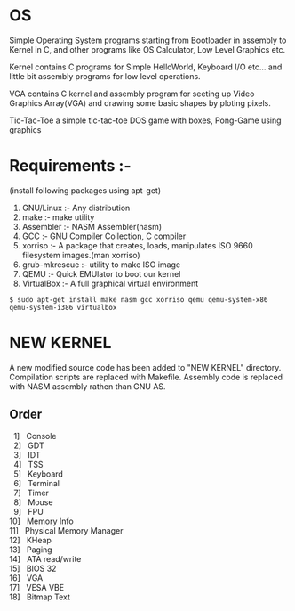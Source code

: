 # OS
Simple Operating System programs starting from Bootloader in assembly to Kernel in C, and other programs like OS Calculator, Low Level Graphics etc.

Kernel contains C programs for Simple HelloWorld, Keyboard I/O etc... and little bit assembly programs for low level operations.

VGA contains C kernel and assembly program for seeting up Video Graphics Array(VGA) and drawing some basic shapes by ploting pixels.

Tic-Tac-Toe a simple tic-tac-toe DOS game with boxes, Pong-Game using graphics


# Requirements :-

(install following packages using apt-get)<br/>
1) GNU/Linux :-  Any distribution<br/>
2) make :- make utility<br/>
3) Assembler :-  NASM Assembler(nasm)<br/>
4) GCC :-  GNU Compiler Collection, C compiler<br/>
5) xorriso :-  A package that creates, loads, manipulates ISO 9660 filesystem images.(man xorriso)<br/>
6) grub-mkrescue :- utility to make ISO image<br/>
7) QEMU :-  Quick EMUlator to boot our kernel<br/>
8) VirtualBox :- A full graphical virtual environment


```
$ sudo apt-get install make nasm gcc xorriso qemu qemu-system-x86 qemu-system-i386 virtualbox
```


# NEW KERNEL

A new modified source code has been added to "NEW KERNEL" directory.
Compilation scripts are replaced with Makefile.
Assembly code is replaced with NASM assembly rathen than GNU AS.

## Order

&nbsp;&nbsp;1]&nbsp;&nbsp;&nbsp;Console<br/>
&nbsp;&nbsp;2]&nbsp;&nbsp;&nbsp;GDT<br/>
&nbsp;&nbsp;3]&nbsp;&nbsp;&nbsp;IDT<br/>
&nbsp;&nbsp;4]&nbsp;&nbsp;&nbsp;TSS<br>
&nbsp;&nbsp;5]&nbsp;&nbsp;&nbsp;Keyboard<br/>
&nbsp;&nbsp;6]&nbsp;&nbsp;&nbsp;Terminal<br/>
&nbsp;&nbsp;7]&nbsp;&nbsp;&nbsp;Timer<br/>
&nbsp;&nbsp;8]&nbsp;&nbsp;&nbsp;Mouse<br/>
&nbsp;&nbsp;9]&nbsp;&nbsp;&nbsp;FPU<br/>
10]&nbsp;&nbsp;&nbsp;Memory Info<br/>
11]&nbsp;&nbsp;&nbsp;Physical Memory Manager<br/>
12]&nbsp;&nbsp;&nbsp;KHeap<br/>
13]&nbsp;&nbsp;&nbsp;Paging<br/>
14]&nbsp;&nbsp;&nbsp;ATA read/write<br/>
15]&nbsp;&nbsp;&nbsp;BIOS 32<br/>
16]&nbsp;&nbsp;&nbsp;VGA<br/>
17]&nbsp;&nbsp;&nbsp;VESA VBE<br/>
18]&nbsp;&nbsp;&nbsp;Bitmap Text<br/>

